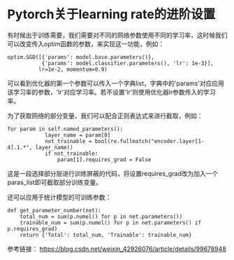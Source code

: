 Pytorch关于learning rate的进阶设置
===
有时候出于训练需要，我们需要对不同的网络参数使用不同的学习率，这时候我们可以改变传入optim函数的参数，来实现这一功能，例如：  
```
optim.SGD([{'params': model.base.parameters()},
           {'params': model.classifier.parameters(), 'lr': 1e-3}], 
          lr=1e-2, momentum=0.9)
```  
可以看到优化器的第一个参数可以传入一个字典list，字典中的'params'对应应用该学习率的参数，'lr'对应学习率。若不设置'lr'则使用优化器lr参数传入的学习率。

为了获取网络的部分变量，我们可以配合正则表达式来进行截取，例如：  
```
for param in self.named_parameters():
            layer_name = param[0]
            not_trainable = bool(re.fullmatch("encoder.layer[1-4].1.*", layer_name))
            if not_trainable:
                param[1].requires_grad = False
```  
这是一段选择部分层进行训练屏蔽的代码，将设置requires_grad改为加入一个paras_list即可截取部分训练变量。

还可以应用于统计模型的可训练参数：  
```
def get_parameter_number(net):    
    total_num = sum(p.numel() for p in net.parameters())    
    trainable_num = sum(p.numel() for p in net.parameters() if p.requires_grad)    
    return {'Total': total_num, 'Trainable': trainable_num}

```

参考链接：
https://blog.csdn.net/weixin_42926076/article/details/99678948
